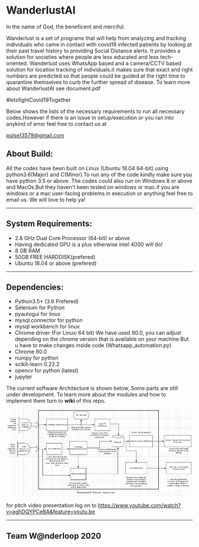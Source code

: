 # WanderlustAI

In the name of God, the beneficent and merciful.

Wanderlust is a set of programs that will help from analyzing and tracking individuals who came in contact with covid19 infected patients by looking at their past travel history to providing Social Distance alerts. It provides a solution for societies where people are less educated and less tech-oriented. Wanderlust uses WhatsApp based and a camera/CCTV based solution for location tracking of individuals.it makes sure that exact and right numbers are predicted so that people could be guided at the right time to quarantine themselves to curb the further spread of disease.
To learn more about WanderlustAI see document.pdf 

#letsfightCovid19Together

Below shows the lists of the necessary requirements to run all necessary codes.However if there is an issue in setup/execution or you ran into anykind of error feel free to contact us at 

pulse13579@gmail.com

About Build:
-------------

All the codes have been built on Linux (Ubuntu 18.04 64-bit) using python3.6(Major) and C(Minor).To run any of the code kindly make sure you have python 3.5 or above. The codes could also run on Windows 8 or above and MacOs.But they haven't been tested on windows or mac.if you are windows or a mac user-facing problems in execution or anything feel free to email us. We will love to help ya!

-----------------------------------------------------------------------------------------------------------------------------

System Requirements:
----------------------------------

* 2.8 GHz Dual Core Processor (64-bit) or above
* Having dedicated GPU is a plus otherwise intel 4000 will do!
* 8 GB RAM
* 50GB FREE HARDDISK(prefered)
* Ubuntu 18.04 or above (prefered)

----------------------------------------------------------------------------------------------------------------------------

Dependencies:
--------------------------------

* Python3.5+ (3.6 Prefered)
* Selenium for Python
* pyautogui for linux
* mysql.connector for python
* mysql workbench for linux
* Chrome driver (For Linux-64 bit) We have used 80.0, you can adjust depending on the chrome version that is available on your machine.But u have to make changes inside code (Whatsapp_automation.py)
* Chrome 80.0
* numpy for python
* scikit-learn 0.22.2 
* opencv for python (latest)
* jupyter

The current software Architecture is shown below, Some parts are still under development. To learn more about 
the modules and how to implement them turn to **wiki** of this repo.


![arch](https://github.com/wanderloop/WanderlustAI/blob/master/pinta.jpg)


for pitch video presentation log on to https://www.youtube.com/watch?v=aghDQYPCeBA&feature=youtu.be

----------------------------------------------------------------------------------------------------------------------------
Team W@nderloop 2020
---------

